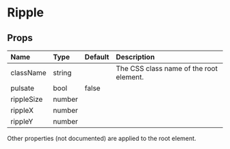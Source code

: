 Ripple
======



Props
-----


| Name | Type | Default | Description |
|:-----|:-----|:-----|:-----|
| className | string |  |  The CSS class name of the root element. |
| pulsate | bool | false |   |
| rippleSize | number |  |   |
| rippleX | number |  |   |
| rippleY | number |  |   |

Other properties (not documented) are applied to the root element.
